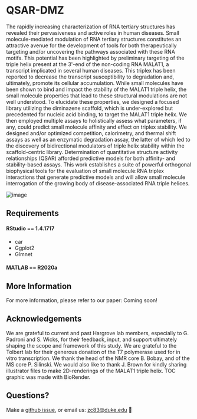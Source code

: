 # QSAR-DMZ
The rapidly increasing characterization of RNA tertiary structures has revealed their pervasiveness and active roles in human diseases. Small molecule-mediated modulation of RNA tertiary structures constitutes an attractive avenue for the development of tools for both therapeutically targeting and/or uncovering the pathways associated with these RNA motifs. This potential has been highlighted by preliminary targeting of the triple helix present at the 3'-end of the non-coding RNA MALAT1, a transcript implicated in several human diseases. This triplex has been reported to decrease the transcript susceptibility to degradation and, ultimately, promote its cellular accumulation. While small molecules have been shown to bind and impact the stability of the MALAT1 triple helix, the small molecule properties that lead to these structural modulations are not well understood. To elucidate these properties, we designed a focused library utilizing the diminazene scaffold, which is under-explored but precedented for nucleic acid binding, to target the MALAT1 triple helix. We then employed multiple assays to holistically assess what parameters, if any, could predict small molecule affinity and effect on triplex stability. We designed and/or optimized competition, calorimetry, and thermal shift assays as well as an enzymatic degradation assay, the latter of which led to the discovery of bidirectional modulators of triple helix stability within the scaffold-centric library. Determination of quantitative structure activity relationships (QSAR) afforded predictive models for both affinity- and stability-based assays. This work establishes a suite of powerful orthogonal biophysical tools for the evaluation of small molecule:RNA triplex interactions that generate predictive models and will allow small molecule interrogation of the growing body of disease-associated RNA triple helices.

![image](https://user-images.githubusercontent.com/103124833/168816598-0de2881c-9c70-494c-bda6-d466f55a1fbd.png)

## Requirements
#### RStudio == 1.4.1717
- car
- Ggplot2
- Glmnet
#### MATLAB == R2020a
## More Information
For more information, please refer to our paper:
Coming soon!
## Acknowledgements
We are grateful to current and past Hargrove lab members, especially to G. Padroni and S. Wicks, for their feedback, input, and support ultimately shaping the scope and framework of this study. We are grateful to the Tolbert lab for their generous donation of the T7 polymerase used for in vitro transcription. We thank the head of the NMR core B. Bobay, and of the MS core P. Silinski. We would also like to thank J. Brown for kindly sharing illustrator files to make 2D-renderings of the MALAT1 triple helix. TOC graphic was made with BioRender. 
## Questions?
Make a [github issue](https://github.com/hargrove-lab/QSAR/issues/new), or email us: zc83@duke.edu :email:
